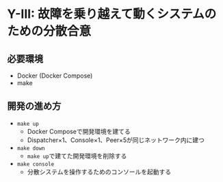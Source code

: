 # Y-III: 故障を乗り越えて動くシステムのための分散合意

## 必要環境

- Docker (Docker Compose)
- make

## 開発の進め方

- `make up`
  - Docker Composeで開発環境を建てる
  - Dispatcher×1、Console×1、Peer×5が同じネットワーク内に建つ
- `make down`
  - `make up`で建てた開発環境を削除する
- `make console`
  - 分散システムを操作するためのコンソールを起動する
